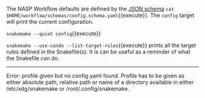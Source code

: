 The NASP Workflow defaults are defined by the [JSON schema](https://json-schema.org/) `cat $HOME/workflow/schemas/config.schema.yaml`{{execute}}. The `config` target will print the current configuration.

`snakemake --quiet config`{{execute}}

`snakemake --use-conda --list-target-rules`{{execute}} prints all the target rules defined in the Snakefile(s). It is can be useful as a reminder of what the Snakefile can do.

---

Error: profile given but no config.yaml found. Profile has to be given as either absolute path, relative path or name of a directory available in either /etc/xdg/snakemake or /root/.config/snakemake.

